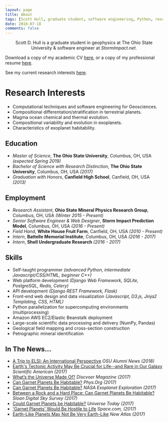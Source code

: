 ```yaml
---
layout: page
title: About
tags: [Scott Hull, graduate student, software engineering, Python, research]
date: 2018-07-18
comments: false
---
```

    
<center>Scott D. Hull is a graduate student in geophysics at The Ohio State University & software engineer at <i>StormImpact.net</i>.</center>

Download a copy of my academic CV [here](/assets/files/Hull_CV_2018.pdf), or a copy of my professional resume [here](/assets/files/ScottHull_Resume.pdf).

See my current research interests [here](/projects/).

# Research Interests
* Computational techniques and software engineering for Geosciences.
* Compositional differentation/stratification in terrestrial planets.
* Magma ocean chemical and thermal evolution.
* Compositional variability and evolution in exoplanets.
* Characteristics of exoplanet habitability.

## Education
* _Master of Science_, **The Ohio State University**, Columbus, OH, USA _(expected Spring 2019)_
* _Bachelor of Science with Research Distinction_, **The Ohio State University**, Columbus, OH, USA _(2017)_
* _Graduation with Honors_, **Canfield High School**, Canfield, OH, USA _(2013)_

## Employment
* _Research Assistant_, **Ohio State Mineral Physics Research Group**, Columbus, OH, USA _(Winter 2015 - Present)_
* _Senior Software Engineer & Web Designer_, **Storm Impact Prediction Model**, Columbus, OH, USA _(2016 - Present)_
* _Field Hand_, **White House Fruit Farm**, Canfield, OH, USA _(2010 - Present)_
* _Intern_, **Battelle Memorial Institute**, Columbus, OH, USA _(2016 - 2017)_
* _Intern_, **Shell Undergraduate Research** _(2016 - 2017)_

## Skills
* Self-taught programmer _(advanced Python, intermediate Javascript/CSS/HTML, beginner C++)_
* Web platform development _(Django Web Framework, SQLite, PostgreSQL, Redis, Celery)_
* API development _(Django REST Framework, Flask)_
* Front-end web design and data visualization _(Javascript, D3.js, Jinja2 Templating, CSS, HTML)_
* Python parallelization for supercomputing environments (multiprocessing)
* Amazon AWS EC2/Elastic Beanstalk deployment
* Large-scale scientific data processing and delivery (NumPy, Pandas)
* Geological field mapping and cross-section construction
* Petrographic mineral identification

## In The News...
* [A Trip to ELSI: An International Perspective](/assets/files/Hull_A_Trip_To_ELSI.pdf) _OSU Alumni News (2018)_
* [Earth's Tectonic Activity May Be Crucial for Life--and Rare in Our Galaxy](https://www.scientificamerican.com/article/earths-tectonic-activity-may-be-crucial-for-life-and-rare-in-our-galaxy/) _Scientific American (2017)_
* [What’s the Universe Made Of?](http://blogs.discovermagazine.com/d-brief/2017/01/06/whats-the-universe-made-of/#.WHASTrYrKqC) _Discvoer Magazine (2017)_
* [Can Garnet Planets Be Habitable?](https://phys.org/news/2017-01-garnet-planets-habitable.html) _Phys.Org (2017)_
* [Can Garnet Planets Be Habitable?](https://exoplanets.nasa.gov/news/1402/can-garnet-planets-be-habitable/) _NASA Exoplanet Exploration (2017)_
* [Between a Rock and a Hard Place: Can Garnet Planets Be Habitable?](https://www.sdss.org/press-releases/between-a-rock-and-a-hard-place-can-garnet-planets-be-habitable/) _Sloan Digital Sky Survey (2017)_
* [Could Garnet Planets be Habitable?](https://www.universetoday.com/132724/garnet-planets-habitable/) _Universe Today (2017)_
* ['Garnet Planets' Would Be Hostile to Life](https://www.space.com/35284-garnet-exoplanets-hostile-for-life.html) _Space.com, (2017)_
* [Earth-Like Planets May Not Be Very Earth-Like](https://newatlas.com/exosolar-planets-composition/47277/) _New Atlas (2017)_

